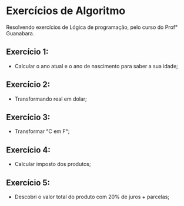 # Exercícios de Algoritmo

Resolvendo exercícios de Lógica de programação, pelo curso do Prof° Guanabara.

## Exercício 1:

- Calcular o ano atual e o ano de nascimento para saber a sua idade;

## Exercício 2:

- Transformando real em dolar;

## Exercício 3:

- Transformar °C em F°;

## Exercício 4:

- Calcular imposto dos produtos;

## Exercício 5:

- Descobri o valor total do produto com 20% de juros + parcelas;

